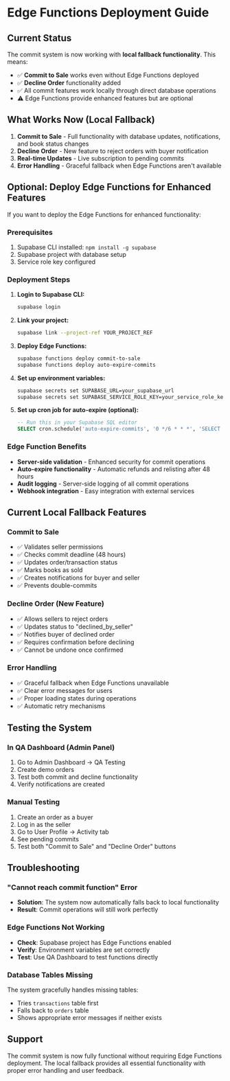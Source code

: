 # Edge Functions Deployment Guide

## Current Status

The commit system is now working with **local fallback functionality**. This means:

- ✅ **Commit to Sale** works even without Edge Functions deployed
- ✅ **Decline Order** functionality added
- ✅ All commit features work locally through direct database operations
- ⚠️ Edge Functions provide enhanced features but are optional

## What Works Now (Local Fallback)

1. **Commit to Sale** - Full functionality with database updates, notifications, and book status changes
2. **Decline Order** - New feature to reject orders with buyer notification
3. **Real-time Updates** - Live subscription to pending commits
4. **Error Handling** - Graceful fallback when Edge Functions aren't available

## Optional: Deploy Edge Functions for Enhanced Features

If you want to deploy the Edge Functions for enhanced functionality:

### Prerequisites

1. Supabase CLI installed: `npm install -g supabase`
2. Supabase project with database setup
3. Service role key configured

### Deployment Steps

1. **Login to Supabase CLI:**

   ```bash
   supabase login
   ```

2. **Link your project:**

   ```bash
   supabase link --project-ref YOUR_PROJECT_REF
   ```

3. **Deploy Edge Functions:**

   ```bash
   supabase functions deploy commit-to-sale
   supabase functions deploy auto-expire-commits
   ```

4. **Set up environment variables:**

   ```bash
   supabase secrets set SUPABASE_URL=your_supabase_url
   supabase secrets set SUPABASE_SERVICE_ROLE_KEY=your_service_role_key
   ```

5. **Set up cron job for auto-expire (optional):**
   ```sql
   -- Run this in your Supabase SQL editor
   SELECT cron.schedule('auto-expire-commits', '0 */6 * * *', 'SELECT net.http_post(''https://YOUR_PROJECT_REF.supabase.co/functions/v1/auto-expire-commits'', ''{}''::jsonb);');
   ```

### Edge Function Benefits

- **Server-side validation** - Enhanced security for commit operations
- **Auto-expire functionality** - Automatic refunds and relisting after 48 hours
- **Audit logging** - Server-side logging of all commit operations
- **Webhook integration** - Easy integration with external services

## Current Local Fallback Features

### Commit to Sale

- ✅ Validates seller permissions
- ✅ Checks commit deadline (48 hours)
- ✅ Updates order/transaction status
- ✅ Marks books as sold
- ✅ Creates notifications for buyer and seller
- ✅ Prevents double-commits

### Decline Order (New Feature)

- ✅ Allows sellers to reject orders
- ✅ Updates status to "declined_by_seller"
- ✅ Notifies buyer of declined order
- ✅ Requires confirmation before declining
- ✅ Cannot be undone once confirmed

### Error Handling

- ✅ Graceful fallback when Edge Functions unavailable
- ✅ Clear error messages for users
- ✅ Proper loading states during operations
- ✅ Automatic retry mechanisms

## Testing the System

### In QA Dashboard (Admin Panel)

1. Go to Admin Dashboard → QA Testing
2. Create demo orders
3. Test both commit and decline functionality
4. Verify notifications are created

### Manual Testing

1. Create an order as a buyer
2. Log in as the seller
3. Go to User Profile → Activity tab
4. See pending commits
5. Test both "Commit to Sale" and "Decline Order" buttons

## Troubleshooting

### "Cannot reach commit function" Error

- **Solution**: The system now automatically falls back to local functionality
- **Result**: Commit operations will still work perfectly

### Edge Functions Not Working

- **Check**: Supabase project has Edge Functions enabled
- **Verify**: Environment variables are set correctly
- **Test**: Use QA Dashboard to test functions directly

### Database Tables Missing

The system gracefully handles missing tables:

- Tries `transactions` table first
- Falls back to `orders` table
- Shows appropriate error messages if neither exists

## Support

The commit system is now fully functional without requiring Edge Functions deployment. The local fallback provides all essential functionality with proper error handling and user feedback.
